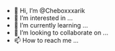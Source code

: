 - 👋 Hi, I’m @Cheboxxxarik
- 👀 I’m interested in ...
- 🌱 I’m currently learning ...
- 💞️ I’m looking to collaborate on ...
- 📫 How to reach me ...

<!---
Cheboxxxarik/Cheboxxxarik is a ✨ special ✨ repository because its `README.md` (this file) appears on your GitHub profile.
You can click the Preview link to take a look at your changes.
--->
